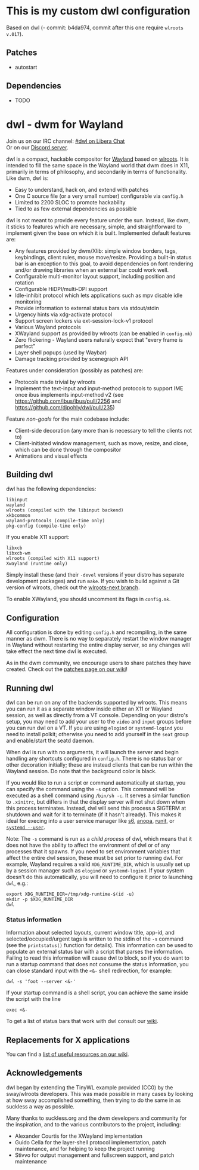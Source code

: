 # This is my custom dwl configuration

Based on dwl (- commit: b4da974, commit after this one require `wlroots v.017`).

## Patches

- autostart

## Dependencies

- TODO

# dwl - dwm for Wayland

Join us on our IRC channel: [#dwl on Libera Chat]  
Or on our [Discord server].

dwl is a compact, hackable compositor for [Wayland] based on [wlroots]. It is
intended to fill the same space in the Wayland world that dwm does in X11,
primarily in terms of philosophy, and secondarily in terms of functionality.
Like dwm, dwl is:

- Easy to understand, hack on, and extend with patches
- One C source file (or a very small number) configurable via `config.h`
- Limited to 2200 SLOC to promote hackability
- Tied to as few external dependencies as possible

dwl is not meant to provide every feature under the sun. Instead, like dwm, it
sticks to features which are necessary, simple, and straightforward to implement
given the base on which it is built. Implemented default features are:

- Any features provided by dwm/Xlib: simple window borders, tags, keybindings,
  client rules, mouse move/resize. Providing a built-in status bar is an
  exception to this goal, to avoid dependencies on font rendering and/or
  drawing libraries when an external bar could work well.
- Configurable multi-monitor layout support, including position and rotation
- Configurable HiDPI/multi-DPI support
- Idle-inhibit protocol which lets applications such as mpv disable idle
  monitoring
- Provide information to external status bars via stdout/stdin
- Urgency hints via xdg-activate protocol
- Support screen lockers via ext-session-lock-v1 protocol
- Various Wayland protocols
- XWayland support as provided by wlroots (can be enabled in `config.mk`)
- Zero flickering - Wayland users naturally expect that "every frame is perfect"
- Layer shell popups (used by Waybar)
- Damage tracking provided by scenegraph API

Features under consideration (possibly as patches) are:

- Protocols made trivial by wlroots
- Implement the text-input and input-method protocols to support IME once ibus
  implements input-method v2 (see https://github.com/ibus/ibus/pull/2256 and
  https://github.com/djpohly/dwl/pull/235)

Feature *non-goals* for the main codebase include:

- Client-side decoration (any more than is necessary to tell the clients not to)
- Client-initiated window management, such as move, resize, and close, which can
  be done through the compositor
- Animations and visual effects

## Building dwl

dwl has the following dependencies:
```
libinput
wayland
wlroots (compiled with the libinput backend)
xkbcommon
wayland-protocols (compile-time only)
pkg-config (compile-time only)
```
If you enable X11 support:
```
libxcb
libxcb-wm
wlroots (compiled with X11 support)
Xwayland (runtime only)
```

Simply install these (and their `-devel` versions if your distro has separate
development packages) and run `make`.  If you wish to build against a Git
version of wlroots, check out the [wlroots-next branch].

To enable XWayland, you should uncomment its flags in `config.mk`.

## Configuration

All configuration is done by editing `config.h` and recompiling, in the same
manner as dwm. There is no way to separately restart the window manager in
Wayland without restarting the entire display server, so any changes will take
effect the next time dwl is executed.

As in the dwm community, we encourage users to share patches they have created.
Check out the [patches page on our wiki]!

## Running dwl

dwl can be run on any of the backends supported by wlroots. This means you can
run it as a separate window inside either an X11 or Wayland session, as well
as directly from a VT console. Depending on your distro's setup, you may need
to add your user to the `video` and `input` groups before you can run dwl on
a VT. If you are using `elogind` or `systemd-logind` you need to install
polkit; otherwise you need to add yourself in the `seat` group and
enable/start the seatd daemon.

When dwl is run with no arguments, it will launch the server and begin handling
any shortcuts configured in `config.h`. There is no status bar or other
decoration initially; these are instead clients that can be run within
the Wayland session.
Do note that the background color is black.

If you would like to run a script or command automatically at startup, you can
specify the command using the `-s` option. This command will be executed as a
shell command using `/bin/sh -c`.  It serves a similar function to `.xinitrc`,
but differs in that the display server will not shut down when this process
terminates. Instead, dwl will send this process a SIGTERM at shutdown and wait
for it to terminate (if it hasn't already). This makes it ideal for execing into
a user service manager like [s6], [anopa], [runit], or [`systemd --user`].

Note: The `-s` command is run as a *child process* of dwl, which means that it
does not have the ability to affect the environment of dwl or of any processes
that it spawns. If you need to set environment variables that affect the entire
dwl session, these must be set prior to running dwl. For example, Wayland
requires a valid `XDG_RUNTIME_DIR`, which is usually set up by a session manager
such as `elogind` or `systemd-logind`.  If your system doesn't do this
automatically, you will need to configure it prior to launching `dwl`, e.g.:

    export XDG_RUNTIME_DIR=/tmp/xdg-runtime-$(id -u)
    mkdir -p $XDG_RUNTIME_DIR
    dwl

### Status information

Information about selected layouts, current window title, app-id, and
selected/occupied/urgent tags is written to the stdin of the `-s` command (see
the `printstatus()` function for details).  This information can be used to
populate an external status bar with a script that parses the information.
Failing to read this information will cause dwl to block, so if you do want to
run a startup command that does not consume the status information, you can
close standard input with the `<&-` shell redirection, for example:

    dwl -s 'foot --server <&-'

If your startup command is a shell script, you can achieve the same inside the
script with the line

    exec <&-

To get a list of status bars that work with dwl consult our [wiki].

## Replacements for X applications

You can find a [list of useful resources on our wiki].

## Acknowledgements

dwl began by extending the TinyWL example provided (CC0) by the sway/wlroots
developers. This was made possible in many cases by looking at how sway
accomplished something, then trying to do the same in as suckless a way as
possible.

Many thanks to suckless.org and the dwm developers and community for the
inspiration, and to the various contributors to the project, including:

- Alexander Courtis for the XWayland implementation
- Guido Cella for the layer-shell protocol implementation, patch maintenance,
  and for helping to keep the project running
- Stivvo for output management and fullscreen support, and patch maintenance


[Discord server]: https://discord.gg/jJxZnrGPWN
[#dwl on Libera Chat]: https://web.libera.chat/?channels=#dwl
[Wayland]: https://wayland.freedesktop.org/
[wlroots]: https://gitlab.freedesktop.org/wlroots/wlroots/
[wlroots-next branch]: https://github.com/djpohly/dwl/tree/wlroots-next
[patches page on our wiki]: https://github.com/djpohly/dwl/wiki/Patches
[s6]: https://skarnet.org/software/s6/
[anopa]: https://jjacky.com/anopa/
[runit]: http://smarden.org/runit/faq.html#userservices
[`systemd --user`]: https://wiki.archlinux.org/title/Systemd/User
[wiki]: https://github.com/djpohly/dwl/wiki#compatible-status-bars
[list of useful resources on our wiki]:
    https://github.com/djpohly/dwl/wiki#migrating-from-x
